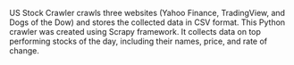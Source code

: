 US Stock Crawler crawls three websites (Yahoo Finance, TradingView, and Dogs of the Dow) and stores the collected data in CSV format. This Python crawler was created using Scrapy framework. It collects data on top performing stocks of the day, including their names, price, and rate of change.
